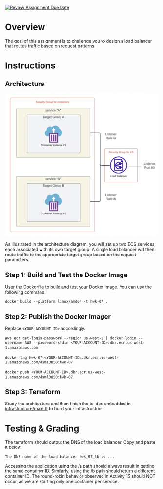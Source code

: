 [![Review Assignment Due Date](https://classroom.github.com/assets/deadline-readme-button-22041afd0340ce965d47ae6ef1cefeee28c7c493a6346c4f15d667ab976d596c.svg)](https://classroom.github.com/a/qv5X1WHz)
# Overview

The goal of this assignment is to challenge you to design a load balancer that routes traffic based on request patterns.

# Instructions 

## Architecture

![pics/pic1.png](pics/pic1.png)

As illustrated in the architecture diagram, you will set up two ECS services, each associated with its own target group. A single load balancer will then route traffic to the appropriate target group based on the request parameters.

## Step 1: Build and Test the Docker Image

User the [Dockerfile](Dockerfile) to build and test your Docker image. You can use the following command: 

```
docker build --platform linux/amd64 -t hwk-07 .
```

## Step 2: Publish the Docker Imager

Replace ```<YOUR-ACCOUNT-ID>``` accordingly. 

```
aws ecr get-login-password --region us-west-1 | docker login --username AWS --password-stdin <YOUR-ACCOUNT-ID>.dkr.ecr.us-west-1.amazonaws.com 

docker tag hwk-07 <YOUR-ACCOUNT-ID>.dkr.ecr.us-west-1.amazonaws.com/dsml3850:hwk-07

docker push <YOUR-ACCOUNT-ID>.dkr.ecr.us-west-1.amazonaws.com/dsml3850:hwk-07
```

## Step 3: Terraform

Study the architecture and then finish the to-dos embedded in [infrastructure/main.tf](infrastructure/main.tf) to build your infrastructure. 

# Testing & Grading 

The terraform should output the DNS of the load balancer. Copy and paste it below. 

```
The DNS name of the load balancer hwk_07_lb is ...
```

Accessing the application using the /a path should always result in getting the same container ID. Similarly, using the /b path should return a different container ID. The round-robin behavior observed in Activity 15 should NOT occur, as we are starting only one container per service. 